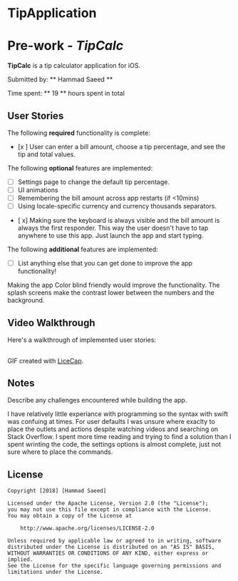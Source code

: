 # TipApplication
# Pre-work - *TipCalc*

**TipCalc** is a tip calculator application for iOS.

Submitted by: ** Hammad Saeed **

Time spent: ** 19 ** hours spent in total

## User Stories

The following **required** functionality is complete:

* [x ] User can enter a bill amount, choose a tip percentage, and see the tip and total values.

The following **optional** features are implemented:
* [ ] Settings page to change the default tip percentage.
* [ ] UI animations
* [ ] Remembering the bill amount across app restarts (if <10mins)
* [ ] Using locale-specific currency and currency thousands separators.
* [ x] Making sure the keyboard is always visible and the bill amount is always the first responder. 
This way the user doesn't have to tap anywhere to use this app. Just launch the app and start typing.

The following **additional** features are implemented:

- [ ] List anything else that you can get done to improve the app functionality!

Making the app Color blind friendly would improve the functionality. The splash screens make the contrast lower between 
the numbers and the background.

## Video Walkthrough 

Here's a walkthrough of implemented user stories:

<img src='https://i.imgur.com/PGv29ae.gif' title='appdemo' width='1.62 mb' alt='https://imgur.com/PGv29ae' />

GIF created with [LiceCap](http://www.cockos.com/licecap/).

## Notes

Describe any challenges encountered while building the app.

I have relatively little experiance with programming so the syntax with swift was confuing at times. 
For user defaults I was unsure where exaclty to place the outlets and actions despite watching videos and 
searching on Stack Overflow. I spent more time reading and trying to find a solution than I spent wrinting
the code, the settings options is almost complete, just not sure where to place the commands.

## License

    Copyright [2018] [Hammad Saeed]

    Licensed under the Apache License, Version 2.0 (the "License");
    you may not use this file except in compliance with the License.
    You may obtain a copy of the License at

        http://www.apache.org/licenses/LICENSE-2.0

    Unless required by applicable law or agreed to in writing, software
    distributed under the License is distributed on an "AS IS" BASIS,
    WITHOUT WARRANTIES OR CONDITIONS OF ANY KIND, either express or implied.
    See the License for the specific language governing permissions and
    limitations under the License.
